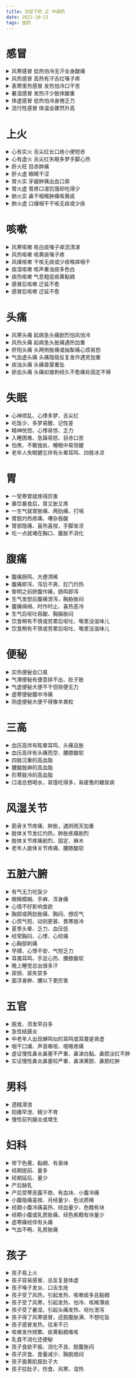 ```yaml
---
title: 对症下药 之 中成药
date: 2022-10-21
tags: 医药
---
```


# 感冒
<details>
    <summary>风寒感冒 低热怕冷无汗全身酸痛</summary>
    <p>代表中成药：感冒清热颗粒 </p>
    <p>同类中成药：九味羌活丸（颗粒）、小青龙颗粒、荆防颗粒、正柴胡饮冲剂、重感灵片、双黄连口服液</p>
</details>
<details>
    <summary>风热感冒 高热有汗舌红嗓子疼</summary>
    <p>代表中成药：银翘解毒片。 </p>
    <p>同类中成药：九味羌活丸（颗粒）、小青龙颗粒、荆防颗粒、正柴胡饮冲剂、重感灵片、双黄连口服液</p>
</details>
<details>
    <summary>表寒里热感冒 发热怕冷口干苦</summary>
    <p>代表中成药：防风通圣丸</p>
    <p>同类中成药：感冒清热颗粒 或 通宣理肺丸+黄连上清丸 或 双黄连口服液</p>
</details>
<details>
    <summary>暑湿感冒 发热汗少肢体酸重</summary>
    <p>代表中成药：藿香正气系列成药</p>
    <p>同类中成药：保济丸、甘露消毒丸</p>
</details>
<details>
    <summary>体虚感冒 低热怕冷身倦乏力</summary>
    <p>代表中成药：参苏丸</p>
    <p>同类中成药：人参败毒胶囊</p>
</details>
<details>
    <summary>流行性感冒 体温会骤然升高</summary>
    <p>代表中成药：板蓝根颗粒</p>
    <p>同类中成药：抗病毒颗粒、牛黄清宫丸、清热解毒口服液</p>
</details>

# 上火
<details>
    <summary>心有实火 舌尖红长口疮小便短赤</summary>
    <p>代表中成药：导赤丸</p>
    <p>同类中成药：牛黄清心丸、安宫牛黄丸、紫雪散、牛黄上清丸</p>
</details>
<details>
    <summary>心有虚火 舌尖红失眠多梦手脚心热</summary>
    <p>代表中成药：天王补心丹</p>
</details>
<details>
    <summary>肝火旺 目赤肿痛</summary>
    <p>代表中成药：泻青丸</p>
    <p>同类中成药：龙胆泻肝丸、当归龙荟丸</p>
</details>
<details>
    <summary>肝火虚 眼睛干涩</summary>
    <p>代表中成药：杞菊地黄丸</p>
    <p>同类中成药：明目地黄丸</p>
</details>
<details>
    <summary>胃火实 牙龈肿痛出血口臭</summary>
    <p>代表中成药：清胃黄连丸</p>
    <p>同类中成药：黄连清胃丸、大黄清胃丸、牛黄清胃丸、栀子金花丸、黄连上清丸、牛黄清火丸、左金丸</p>
</details>
<details>
    <summary>胃火虚 胃疼口渴饥饿却吃得少</summary>
    <p>代表中成药：阴虚胃痛颗粒</p>
    <p>同类中成药：养胃舒胶囊（冲剂）</p>
</details>
<details>
    <summary>肺火实 鼻干咽喉肿痛咳黄痰</summary>
    <p>代表中成药：双黄连口服液</p>
    <p>同类中成药：板蓝根冲剂、羚羊清肺丸、夏桑菊冲剂</p>
</details>
<details>
    <summary>肺火虚 口燥咽干干咳无痰或少痰</summary>
    <p>代表中成药：养阴清肺丸</p>
    <p>同类中成药：铁笛丸、二冬膏、百合固金丸</p>
</details>

# 咳嗽
<details>
    <summary>风寒咳嗽 咳白痰嗓子痒流清涕</summary>
    <p>代表中成药：通宣理肺丸</p>
    <p>同类中成药：三拗片、镇咳宁糖浆、杏苏止咳糖浆、麻杏止咳片、小青龙颗粒、桂龙咳喘宁胶囊</p>
</details>
<details>
    <summary>风热咳嗽 咳黄痰嗓子疼</summary>
    <p>代表中成药：急支糖浆</p>
    <p>同类中成药：肺力咳胶囊（合剂）、羚羊清肺丸、清肺抑火丸、川贝枇杷露（糖浆)</p>
</details>
<details>
    <summary>风燥咳嗽 干咳无痰或少痰喉痒咽干</summary>
    <p>代表中成药：蜜炼川贝枇杷膏</p>
    <p>同类中成药：养阴清肺丸、秋梨膏、川贝枇杷露、牛黄蛇胆川贝液、二母宁嗽丸</p>
</details>
<details>
    <summary>痰湿咳嗽 咳声重浊痰多色白</summary>
    <p>代表中成药：二陈丸</p>
    <p>同类中成药：半夏露糖浆、祛痰止咳冲剂、橘红痰咳颗粒、桂龙咳喘宁胶囊</p>
</details>
<details>
    <summary>痰热咳嗽 气息粗促痰黄黏稠</summary>
    <p>代表中成药：复方鲜竹沥液</p>
    <p>同类中成药：橘红丸、清气化痰丸、枇杷止咳冲剂、急支糖浆</p>
</details>
<details>
    <summary>感冒后咳嗽 迁延不愈</summary>
    <p>典型症状：咳嗽、咽痒、痒时咳嗽，遇刺激咳嗽发作或加重，干咳无痰或少痰</p>
    <p>代表中成药：苏黄止咳胶囊</p>
</details>
<details>
    <summary>感冒后咳嗽 迁延不愈</summary>
    <p>典型症状：咳嗽、咽痒、痒时咳嗽，遇刺激咳嗽发作或加重，干咳无痰或少痰</p>
    <p>代表中成药：苏黄止咳胶囊</p>
</details>

# 头痛
<details>
    <summary>风寒头痛 起病急头痛剧烈怕风怕冷</summary>
    <p>代表中成药：川芎茶调散</p>
    <p>同类中成药：正柴胡饮冲剂、九味羌活丸、都梁丸</p>
</details>
<details>
    <summary>风热头痛 起病急头胀痛遇热加重</summary>
    <p>代表中成药：芎菊上清丸</p>
    <p>同类中成药：清眩丸、黄连上清丸、牛黄上清丸</p>
</details>
<details>
    <summary>肝阳头痛 头两侧胀痛或抽掣痛心烦易怒</summary>
    <p>代表中成药：天麻钩藤颗粒</p>
    <p>同类中成药：复方羊角胶囊、全天麻胶囊、镇脑宁胶囊、龙胆泻肝丸</p>
</details>
<details>
    <summary>气血虚头痛 头痛隐隐反复发作遇劳加重</summary>
    <p>代表中成药：八珍丸</p>
    <p>同类中成药：十全大补丸、人参归脾丸、人参养荣丸、归脾丸、补中益气丸、养血清脑颗粒</p>
</details>
<details>
    <summary>痰浊头痛 头痛昏蒙重坠</summary>
    <p>代表中成药：半夏天麻丸</p>
</details>
<details>
    <summary>瘀血头痛 头痛如锥刺经久不愈痛处固定不移</summary>
    <p>代表中成药：正天丸</p>
    <p>同类中成药：通天口服液、天麻头痛片、大川芎口服液、血府逐瘀胶囊</p>
</details>

# 失眠
<details>
    <summary>心神烦乱、心悸多梦、舌尖红</summary>
    <p>代表中成药：朱砂安神丸</p>
    <p>同类中成药：磁朱丸、泻肝安神丸</p>
</details>
<details>
    <summary>吃饭少、多梦易醒、记性差</summary>
    <p>代表中成药：归脾丸</p>
    <p>同类中成药：人参归脾丸、人参养荣丸</p>
</details>
<details>
    <summary>精神恍惚、心悸易惊、乏力</summary>
    <p>代表中成药：柏子养心丸</p>
</details>
<details>
    <summary>入睡困难、急躁易怒、目赤口苦</summary>
    <p>代表中成药：龙胆泻肝丸</p>
    <p>同类中成药：当归龙荟丸、泻肝安神丸</p>
</details>
<details>
    <summary>怕黑、不敢独处、睡眠中易惊醒</summary>
    <p>代表中成药：宁神定志丸</p>
    <p>同类中成药：安神温胆丸</p>
</details>
<details>
    <summary>老年人失眠健忘伴有头晕耳鸣、四肢冰凉</summary>
    <p>代表中成药：甜梦胶囊</p>
</details>

# 胃
<details>
    <summary>一受寒胃就疼得厉害</summary>
    <p>代表中成药：良附丸</p>
    <p>代表中成药：姜冲剂、丁桂温胃散、仲景胃灵片、十香止痛丸</p>
</details>
<details>
    <summary>暴饮暴食后，胃又胀又疼</summary>
    <p>代表中成药：保和丸</p>
    <p>代表中成药：大山楂丸、开胃山楂丸、加味保和丸、枳实导滞丸</p>
</details>
<details>
    <summary>一生气就胃胀痛、两肋痛、打嗝</summary>
    <p>代表中成药：胃苏颗粒</p>
    <p>代表中成药：柴胡舒肝丸、气滞胃痛颗粒、沉香降气丸、元胡止痛片</p>
</details>
<details>
    <summary>胃脘灼热疼痛、嘈杂吞酸</summary>
    <p>代表中成药：左金丸</p>
    <p>代表中成药：加味左金丸、萸连片、戊己丸、胃舒片、胃力康颗粒</p>
</details>
<details>
    <summary>胃部隐痛、喜热喜按，手脚发凉</summary>
    <p>代表中成药：理中丸</p>
    <p>代表中成药：附子理中丸、香砂养胃丸、小建中合剂、温胃舒胶囊（颗粒)</p>
</details>
<details>
    <summary>吃一点就堵在胸口、腹胀不消化</summary>
    <p>代表中成药：健脾丸</p>
    <p>代表中成药：健胃消食片、启脾丸、香砂枳术丸</p>
</details>

# 腹痛
<details>
    <summary>腹痛肠鸣、大便清稀</summary>
    <p>代表中成药：加味藿香正气丸</p>
    <p>同类中成药：荆防败毒散、附子理中丸、胃苓丸</p>
</details>
<details>
    <summary>腹痛即泻、泻后不爽、肛门灼热</summary>
    <p>代表中成药：葛根芩连丸</p>
    <p>同类中成药：克泻胶囊、复方黄连素片、肠康片、芩连片、香连丸</p>
</details>
<details>
    <summary>黎明之前脐腹作痛，肠鸣即泻</summary>
    <p>代表中成药：四神丸</p>
    <p>同类中成药：附子理中丸、金匮肾气丸、固本益肠片、温脾止泻丸、肠胃宁片</p>
</details>
<details>
    <summary>生气发怒后腹痛泄泻，胸胁胀闷</summary>
    <p>代表中成药：痛泻宁颗粒</p>
    <p>同类中成药：柴芍六君丸、柴胡舒肝丸+补脾益肠丸</p>
</details>
<details>
    <summary>腹痛绵绵、时作时止、喜热恶冷</summary>
    <p>代表中成药：小建中合剂</p>
    <p>同类中成药：附子理中丸、参桂理中丸、桂附理中丸、一把抓</p>
</details>
<details>
    <summary>生气后呕吐吞酸、胸膈胀闷</summary>
    <p>代表中成药：舒肝丸</p>
    <p>同类中成药：胃逆康胶囊、沉香舒气丸、舒肝健胃丸、丹栀逍遥丸+左金丸</p>
</details>
<details>
    <summary>饮食稍有不慎或劳累后呕吐、嘴里没滋味儿</summary>
    <p>代表中成药：香砂六君丸</p>
    <p>同类中成药：附子理中丸、香砂养胃丸、补中益气丸、桂附理中丸</p>
</details>
<details>
    <summary>饮食稍有不慎或劳累后呕吐、嘴里没滋味儿</summary>
    <p>代表中成药：香砂六君丸</p>
    <p>同类中成药：附子理中丸、香砂养胃丸、补中益气丸、桂附理中丸</p>
</details>

# 便秘
<details>
    <summary>实热便秘会口臭</summary>
    <p>代表中成药：麻仁润肠丸</p>
    <p>同类中成药：麻仁丸、麻仁滋脾丸、大黄清胃丸、复方芦荟胶囊、一清胶囊</p>
</details>
<details>
    <summary>气滞便秘有便意排不出、肚子胀</summary>
    <p>代表中成药：枳实导滞丸</p>
    <p>同类中成药：木香槟榔丸、木香顺气丸、槟榔四消丸</p>
</details>
<details>
    <summary>气虚便秘大便不干但排便无力</summary>
    <p>代表中成药：芪蓉润肠口服液</p>
    <p>同同类中成药：复方黄芪口服液、黄芪精颗粒、补中益气丸</p>
</details>
<details>
    <summary>虚寒便秘腹中冷痛</summary>
    <p>代表中成药：苁蓉通便口服液</p>
    <p>同类中成药：便秘通、半硫丸</p>
</details>
<details>
    <summary>阴虚便秘大便干得像羊粪粒</summary>
    <p>代表中成药：通乐颗粒</p>
    <p>同类中成药：苁蓉通便口服液、五仁润肠丸、杞菊地黄丸、六味地黄丸、精乌颗粒、鱼鳔丸</p>
</details>

# 三高
<details>
    <summary>血压高伴有眩晕耳鸣、头痛且胀</summary>
    <p>代表中成药：清脑降压片</p>
    <p>同类中成药：全天麻胶囊、罗布麻叶片、愈风宁心片、龙胆泻肝丸、脑立清丸</p>
</details>
<details>
    <summary>血压高伴有头痛而空、腰膝酸软</summary>
    <p>代表中成药：肾阴虚用左归丸，肾阳虚用右归丸</p>
    <p>同类中成药：肾阴虚：六味地黄丸、杞菊地黄丸、大补阴丸、复方首乌地黄丸；肾阳虚：金匮肾气丸、参茸丸</p>
</details>
<details>
    <summary>四肢沉重的高血脂</summary>
    <p>代表中成药：脂可清胶囊</p>
    <p>同类中成药：山楂精降脂片</p>
</details>
<details>
    <summary>腰酸肢麻的高血脂</summary>
    <p>代表中成药：调脂片</p>
    <p>同类中成药：杞菊地黄丸、降脂灵颗粒、首乌片、决明降脂片</p>
</details>
<details>
    <summary>形寒肢冷的高血脂</summary>
    <p>代表中成药：金匮肾气丸</p>
    <p>同类中成药：丹田降脂丸、桂附地黄丸、济生肾气丸、右归丸、附子理中丸</p>
</details>
<details>
    <summary>口渴总想喝水，易饿吃得多，易疲惫的糖尿病</summary>
    <p>代表中成药：消渴丸</p>
    <p>同类中成药：降糖甲片、渴乐宁、参芪降糖胶囊</p>
</details>

# 风湿关节
<details>
    <summary>筋骨关节疼痛、肿胀，遇阴雨天加重</summary>
    <p>代表中成药：木瓜丸</p>
    <p>同类中成药：麝香追风膏、追风丸、疏风定痛丸、风湿痹康胶囊、药酒丸、小活络丸、天麻丸、换骨丹、国公酒、颈复康颗粒、骨刺消痛涂膜剂</p>
</details>
<details>
    <summary>肢体关节发红灼热，肿胀疼痛剧烈</summary>
    <p>代表中成药：豨桐丸</p>
    <p>同类中成药：当归拈痛丸、湿热痹胶囊、二妙丸、三妙丸、四妙丸</p>
</details>
<details>
    <summary>肢体关节疼痛剧烈、固定、麻木</summary>
    <p>代表中成药：三七伤药片</p>
    <p>同类中成药：三七片、云南白药、云南白药膏、伸筋丹胶囊、抗骨增生丸、骨质增生一贴灵</p>
</details>
<details>
    <summary>老年人肢体关节疼痛、腰膝酸软</summary>
    <p>代表中成药：独活寄生丸</p>
    <p>同类中成药：小活络丹、参桂再造丸</p>
</details>

# 五脏六腑
<details>
    <summary>有气无力吃饭少</summary>
    <p>代表中成药：四君子丸</p>
    <p>同类中成药：补中益气丸、归脾丸、人参健脾丸</p>
</details>
<details>
    <summary>眼睛模糊、手麻、浑身痛</summary>
    <p>代表中成药：四物合剂、当归补血丸</p>
    <p>同类中成药：补肝散、归芍地黄丸</p>
</details>
<details>
    <summary>心情不好影响食欲</summary>
    <p>代表中成药：逍遥丸</p>
    <p>同类中成药：柴胡疏肝散、痛泻要方</p>
</details>
<details>
    <summary>胸部或两肋胀痛、胸闷、想叹气</summary>
    <p>代表中成药：柴胡疏肝散</p>
    <p>同类中成药：保和丸、龙胆泻肝丸、舒肝解郁丸</p>
</details>
<details>
    <summary>心慌气短、动则更甚、畏寒肢冷</summary>
    <p>代表中成药：心力丸</p>
    <p>同类中成药：真武汤</p>
</details>
<details>
    <summary>夏季头晕、乏力、血压低</summary>
    <p>代表中成药：生脉饮</p>
    <p>同类中成药：柏子养心丸、天王补心丹</p>
</details>
<details>
    <summary>经常胸闷、心悸、心绞痛</summary>
    <p>代表中成药：麝香保心丸</p>
    <p>同类中成药：复方丹参滴丸、速效救心丸</p>
</details>
<details>
    <summary>心胸部刺痛</summary>
    <p>代表中成药：血府逐瘀丸</p>
    <p>同类中成药：通心络胶囊</p>
</details>
<details>
    <summary>早搏、心悸不安、气短乏力</summary>
    <p>代表中成药：稳心颗粒</p>
    <p>同类中成药：生脉饮、玉泉丸</p>
</details>
<details>
    <summary>耳聋耳鸣、手足心热、腰膝酸软</summary>
    <p>代表中成药：六味地黄丸</p>
    <p>同类中成药：左归丸</p>
</details>
<details>
    <summary>晚上睡觉总出很多汗</summary>
    <p>代表中成药：知柏地黄丸</p>
    <p>同类中成药：大补阴丸</p>
</details>
<details>
    <summary>尿频、尿失禁多</summary>
    <p>代表中成药：全鹿丸、金樱子膏</p>
    <p>同类中成药：六味地黄丸、左归丸、右归丸、金锁固精丸</p>
</details>
<details>
    <summary>面浮身肿、腰以下更厉害</summary>
    <p>代表中成药：济生肾气丸</p>
    <p>同类中成药：右归丸、金匮肾气丸</p>
</details>

# 五官
<details>
    <summary>脱发、须发早白多</summary>
    <p>代表中成药：七宝美髯丸</p>
    <p>同类中成药：养血生发胶囊、斑秃丸、首乌片</p>
</details>
<details>
    <summary>急性结膜炎</summary>
    <p>代表中成药：清心明目上清丸</p>
    <p>同类中成药：明目上清丸、黄连西瓜霜滴眼液、养阴清肺丸</p>
</details>
<details>
    <summary>中老年人出现蝉鸣似的耳鸣或耳聋是肾虚</summary>
    <p>代表中成药：耳聋左慈丸</p>
    <p>同类中成药：杞菊地黄丸、知柏地黄丸、大补阴丸、补肾强身片</p>
</details>
<details>
    <summary>咽干口燥、声音嘶哑、咽喉疼痛</summary>
    <p>代表中成药：铁笛丸</p>
    <p>同类中成药：知柏地黄丸、麦味地黄丸、养阴清肺丸、藏青果口含片、黄芪响声丸、复方草珊瑚含片、西瓜霜润喉片、金嗓子喉宝、清喉利咽颗粒</p>
</details>
<details>
    <summary>虚证慢性鼻炎鼻塞不严重、鼻涕白黏、鼻腔淡红不肿</summary>
    <p>代表中成药：通窍鼻炎片</p>
    <p>同类中成药：补中益气丸+玉屏风口服液</p>
</details>
<details>
    <summary>实证慢性鼻炎鼻塞较严重、鼻涕黄脓、鼻腔红肿</summary>
    <p>代表中成药：千柏鼻炎片</p>
    <p>同类中成药：辛防鼻炎胶囊、鼻炎康片、鼻渊舒口服液、鼻窦炎口服液、鼻通宁滴剂</p>
</details>

# 男科
<details>
    <summary>遗精滑泄</summary>
    <p>代表中成药：金锁固精丸</p>
    <p>同类中成药：锁阳固精丸、水陆二仙丹</p>
</details>
<details>
    <summary>阳痿早泄、精少不育</summary>
    <p>代表中成药：五子衍宗丸</p>
</details>
<details>
    <summary>慢性前列腺炎或增生</summary>
    <p>代表中成药：泽桂癃爽胶囊</p>
    <p>同类中成药：妇科千金片、金匮肾气丸、缩泉丸、知柏地黄丸</p>
</details>

# 妇科
<details>
    <summary>带下色黄、黏稠、有臭味</summary>
    <p>代表中成药：妇科千金片</p>
    <p>同类中成药：龙胆泻肝丸、参苓白术丸、二妙丸、右归丸、金匮肾气丸</p>
</details>
<details>
    <summary>经期提前、量多</summary>
    <p>代表中成药：①补中益气丸。②清经胶囊。③丹栀逍遥丸</p>
    <p>同类中成药：①归脾丸、人参归脾丸。②固经丸、荷叶丸</p>
</details>
<details>
    <summary>经期延后、量少</summary>
    <p>代表中成药：①八珍益母丸。②艾附暖宫丸。③调经丸。④妇科得生丸</p>
    <p>同类中成药：①乌鸡白凤丸、十全大补丸。②十二温经丸。③女金丹、痛经宝颗粒。④益母丸、七制香附丸、复方益母草膏</p>
</details>
<details>
    <summary>产后缺乳</summary>
    <p>代表中成药：①通乳颗粒。②下乳涌泉散。</p>
    <p>同类中成药：催乳颗粒、乌鸡增乳胶囊、补血生乳颗粒</p>
</details>
<details>
    <summary>产后受寒恶露不绝、有血块、小腹冷痛</summary>
    <p>代表中成药：生化丸</p>
    <p>同类中成药：补中益气丸、宫血宁、花红片</p>
</details>
<details>
    <summary>小腹隐痛喜按、月经量少、色淡质稀</summary>
    <p>代表中成药：乌鸡白凤丸</p>
    <p>同类中成药：五子衍宗丸、右归丸</p>
</details>
<details>
    <summary>经期小腹冷痛喜热、经血量少、色黯有块</summary>
    <p>代表中成药：艾附暖宫丸</p>
    <p>同类中成药：正天丸</p>
</details>
<details>
    <summary>经期小腹或乳房胀痛、经色紫黯有块量少</summary>
    <p>代表中成药：调经丸</p>
    <p>同类中成药：女金丸</p>
</details>
<details>
    <summary>虚寒痛经伴有头痛</summary>
    <p>代表中成药：正天丸</p>
    <p>同类中成药：逍遥丸、速效救心丸</p>
</details>
<details>
    <summary>气血不畅、乳房胀痛</summary>
    <p>代表中成药：桂枝茯苓丸</p>
    <p>同类中成药：逍遥丸</p>
</details>

# 孩子
<details>
    <summary>孩子易上火</summary>
    <p>代表中成药：七星茶</p>
    <p>同类中成药：清火宝、金银花露</p>
</details>
<details>
    <summary>孩子容易感冒、总反复是体虚</summary>
    <p>代表中成药：玉屏风口服液</p>
    <p>同类中成药：四君子汤、黄芪精口服液</p>
</details>
<details>
    <summary>孩子嗓子发炎、口舌生疮</summary>
    <p>代表中成药：小儿咽扁冲剂</p>
    <p>同类中成药：小儿肺热咳喘口服液</p>
</details>
<details>
    <summary>孩子受了风热，引起发热、咳嗽痰多且黏稠</summary>
    <p>代表中成药：小儿感冒颗粒</p>
    <p>同类中成药：小儿清咽冲剂、双黄连口服液、小儿清热灵</p>
</details>
<details>
    <summary>孩子受了风寒，引起发热、怕冷、咳稀薄痰</summary>
    <p>代表中成药：小儿清感灵片</p>
    <p>同类中成药：感冒清热颗粒、小儿感冒散、小儿至宝丸</p>
</details>
<details>
    <summary>孩子受了暑湿，引起头痛发热、呕吐泄泻</summary>
    <p>代表中成药：香苏正胃丸</p>
    <p>同类中成药：藿香正气软胶囊、金衣祛暑丸</p>
</details>
<details>
    <summary>孩子得了风寒感冒，还脘腹胀满、不想吃饭</summary>
    <p>代表中成药：午时茶</p>
    <p>同类中成药：小儿清感灵片+保和丸，小儿清感灵片+保和大黄丸</p>
</details>
<details>
    <summary>孩子感冒发热，往来不已</summary>
    <p>代表中成药：小柴胡冲剂</p>
    <p>同类中成药：柴胡人参汤、八珍汤、保和丸、六君子汤、人参理中丸、七味白术散</p>
</details>
<details>
    <summary>咳嗽发作频繁、痰黄黏稠难咳</summary>
    <p>代表中成药：复方鲜竹沥口服液</p>
    <p>同类中成药：蛇胆川贝液、杏苏止咳糖浆、牛黄蛇胆川贝液、橘红痰颗粒、二陈颗粒、补中益气口服液</p>
</details>
<details>
    <summary>乳食不消化还便秘</summary>
    <p>代表中成药：小儿化食丸</p>
    <p>同类中成药：保和丸、山楂化滞丸</p>
</details>
<details>
    <summary>孩子食欲不振、消化不良、脘腹胀闷</summary>
    <p>代表中成药：大山楂丸</p>
    <p>同类中成药：保和丸、槟榔四消丸、理中丸</p>
</details>
<details>
    <summary>孩子厌食、食量减少、胸脘痞闷</summary>
    <p>代表中成药：小儿健脾丸</p>
    <p>同类中成药：人参健脾丸、山麦健脾口服液</p>
</details>
<details>
    <summary>孩子面黄肌瘦肚子大</summary>
    <p>代表中成药：启脾丸</p>
    <p>同类中成药：消乳丸、小儿化食丸</p>
</details>
<details>
    <summary>孩子拉肚子，伤食、风寒、湿热</summary>
    <p>代表中成药：①保和口服液、山楂丸。②藿香正气液。③葛根芩莲口服液。④四神丸</p>
    <p>同类中成药：①健胃消食片。②感冒清热颗粒。③小儿渗湿止泻散。④固本益肠片</p>
</details>


